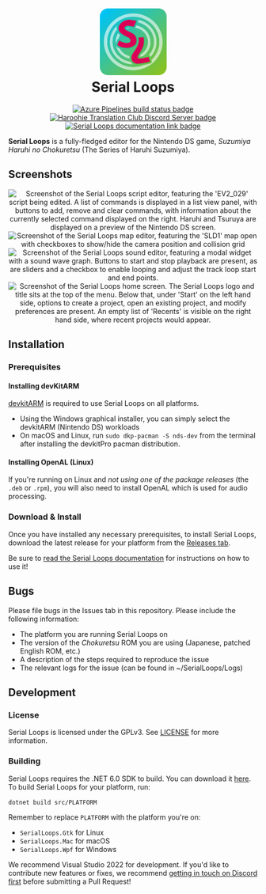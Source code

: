 <h1 align="center">
    <img alt="Serial Loops app icon; the letters 'SL' emblazoned above four translucent gray rings within a rounded square box colored with a blue-to-green gradient along the negative X-Z axis" src="src/SerialLoops/Icons/AppIcon.png" width="135px" />
    <br/>
    Serial Loops
</h1>
<p align="center">
    <a href="https://dev.azure.com/jonko0493/haroohie-private/_apis/build/status%2FSerialLoops-Official?branchName=main">
        <img alt="Azure Pipelines build status badge" src="https://dev.azure.com/jonko0493/haroohie-private/_apis/build/status%2FSerialLoops-Official?branchName=main" />
    </a>
    <a href="https://discord.gg/nesRSbpeFM">
        <img alt="Haroohie Translation Club Discord Server badge " src="https://img.shields.io/discord/904791358609424436.svg?label=&logo=discord&logoColor=fff&color=7389D8&labelColor=6A7EC2" />
    </a>
    <a href="https://haroohie.club/chokuretsu/serial-loops/docs">
        <img alt="Serial Loops documentation link badge" src="https://img.shields.io/badge/docs-haroohie.club-00C4F5?logo=github" />
    </a>
</p>

**Serial Loops** is a fully-fledged editor for the Nintendo DS game, _Suzumiya Haruhi no Chokuretsu_ (The Series of Haruhi Suzumiya).

## Screenshots
<p align="center">
  <img width="325px" src="https://haroohie.club/images/chokuretsu/serial-loops/script-editor.png" alt="Screenshot of the Serial Loops script editor, featuring the 'EV2_029' script being edited. A list of commands is displayed in a list view panel, with buttons to add, remove and clear commands, with information about the currently selected command displayed on the right. Haruhi and Tsuruya are displayed on a preview of the Nintendo DS screen." />
  <img width="325px" src="https://haroohie.club/images/chokuretsu/serial-loops/map-editing.png" alt="Screenshot of the Serial Loops map editor, featuring the 'SLD1' map open with checkboxes to show/hide the camera position and collision grid" />
  <img width="325px" src="https://haroohie.club/images/chokuretsu/serial-loops/sound-editing.png" alt="Screenshot of the Serial Loops sound editor, featuring a modal widget with a sound wave graph. Buttons to start and stop playback are present, as are sliders and a checkbox to enable looping and adjust the track loop start and end points." />
  <img width="325px" src="https://haroohie.club/images/chokuretsu/serial-loops/home-screen.png" alt="Screenshot of the Serial Loops home screen. The Serial Loops logo and title sits at the top of the menu. Below that, under 'Start' on the left hand side, options to create a project, open an existing project, and modify preferences are present. An empty list of 'Recents' is visible on the right hand side, where recent projects would appear." />
</p>

## Installation
### Prerequisites
#### Installing devKitARM
[devkitARM](https://devkitpro.org/wiki/Getting_Started) is required to use Serial Loops on all platforms.

* Using the Windows graphical installer, you can simply select the devkitARM (Nintendo DS) workloads
* On macOS and Linux, run `sudo dkp-pacman -S nds-dev` from the terminal after installing the devkitPro pacman distribution.

#### Installing OpenAL (Linux)
If you're running on Linux and _not using one of the package releases_ (the `.deb` or `.rpm`), you will also need to install OpenAL which is used for audio processing.

### Download & Install
Once you have installed any necessary prerequisites, to install Serial Loops, download the latest release for your platform from the [Releases tab](https://github.com/haroohie-club/SerialLoops/releases).

Be sure to [read the Serial Loops documentation](https://haroohie.club/chokuretsu/serial-loops/docs) for instructions on how to use it!

## Bugs
Please file bugs in the Issues tab in this repository. Please include the following information:
* The platform you are running Serial Loops on
* The version of the _Chokuretsu_ ROM you are using (Japanese, patched English ROM, etc.)
* A description of the steps required to reproduce the issue
* The relevant logs for the issue (can be found in ~/SerialLoops/Logs)

## Development
### License
Serial Loops is licensed under the GPLv3. See [LICENSE](LICENSE) for more information.

### Building
Serial Loops requires the .NET 6.0 SDK to build. You can download it [here](https://dotnet.microsoft.com/download/dotnet/6.0). To build Serial Loops for your platform, run:

```bash
dotnet build src/PLATFORM
```

Remember to replace `PLATFORM` with the platform you're on:
* `SerialLoops.Gtk` for Linux
* `SerialLoops.Mac` for macOS
* `SerialLoops.Wpf` for Windows

We recommend Visual Studio 2022 for development. If you'd like to contribute new features or fixes, we recommend [getting in touch on Discord first](https://discord.gg/nesRSbpeFM) before submitting a Pull Request!